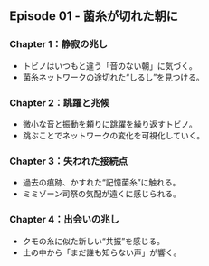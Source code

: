 ## Episode 01 - 菌糸が切れた朝に

### Chapter 1：静寂の兆し

- トビノはいつもと違う「音のない朝」に気づく。
- 菌糸ネットワークの途切れた“しるし”を見つける。

### Chapter 2：跳躍と兆候

- 微小な音と振動を頼りに跳躍を繰り返すトビノ。
- 跳ぶことでネットワークの変化を可視化していく。

### Chapter 3：失われた接続点

- 過去の痕跡、かすれた“記憶菌糸”に触れる。
- ミミゾーン司祭の気配が遠くに感じられる。

### Chapter 4：出会いの兆し

- クモの糸に似た新しい“共振”を感じる。
- 土の中から「まだ誰も知らない声」が響く。
